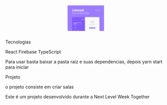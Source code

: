 <h1 align="center">
  <img alt="GamePlay" height="80" title="Plant Manager" src="cover.svg" />
</h1>

Tecnologias

React
Firebase
TypeScript

Para usar basta baixar a pasta raiz e suas dependencias, depois yarn start para iniciar

Projeto

o projeto consiste em criar salas

Este é um projeto desenvolvido durante a Next Level Week Together 
